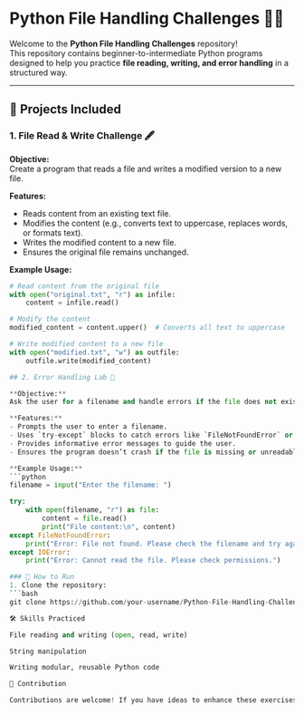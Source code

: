 # Python File Handling Challenges 🐍📂

Welcome to the **Python File Handling Challenges** repository!  
This repository contains beginner-to-intermediate Python programs designed to help you practice **file reading, writing, and error handling** in a structured way.

---

## 📁 Projects Included

### 1. File Read & Write Challenge 🖋️
**Objective:**  
Create a program that reads a file and writes a modified version to a new file.  

**Features:**  
- Reads content from an existing text file.  
- Modifies the content (e.g., converts text to uppercase, replaces words, or formats text).  
- Writes the modified content to a new file.  
- Ensures the original file remains unchanged.  

**Example Usage:**
```python
# Read content from the original file
with open("original.txt", "r") as infile:
    content = infile.read()

# Modify the content
modified_content = content.upper()  # Converts all text to uppercase

# Write modified content to a new file
with open("modified.txt", "w") as outfile:
    outfile.write(modified_content)

## 2. Error Handling Lab 🧪

**Objective:**  
Ask the user for a filename and handle errors if the file does not exist or cannot be read.

**Features:**  
- Prompts the user to enter a filename.  
- Uses `try-except` blocks to catch errors like `FileNotFoundError` or `IOError`.  
- Provides informative error messages to guide the user.  
- Ensures the program doesn’t crash if the file is missing or unreadable.  

**Example Usage:**
```python
filename = input("Enter the filename: ")

try:
    with open(filename, "r") as file:
        content = file.read()
        print("File content:\n", content)
except FileNotFoundError:
    print("Error: File not found. Please check the filename and try again.")
except IOError:
    print("Error: Cannot read the file. Please check permissions.")

### 🚀 How to Run
1. Clone the repository:  
```bash
git clone https://github.com/your-username/Python-File-Handling-Challenges.git

🛠️ Skills Practiced

File reading and writing (open, read, write)

String manipulation

Writing modular, reusable Python code

🤝 Contribution

Contributions are welcome! If you have ideas to enhance these exercises or want to add new file handling challenges, feel free to submit a pull request.
